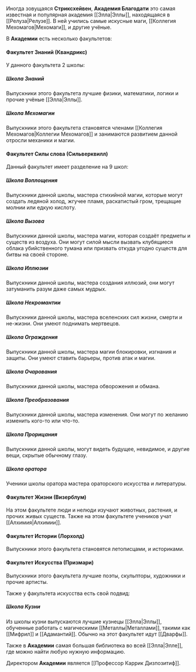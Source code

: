 Иногда зовущаяся **Стриксхейвен**, **Академия Благодати** это самая известная и популярная академия [[Элла|Эллы]], находящаяся в [[Релуза|Релузе]]. В ней учились самые искусные маги, [[Коллегия Мехомагов|Мехомаги]], и другие учёные.

В **Академии** есть несколько факультетов:
#### Факультет Знаний (Квандрикс)
У данного факультета 2 школы:

##### Школа Знаний
Выпускники этого факультета лучшие физики, математики, логики и прочие учёные [[Элла|Эллы]].

##### Школа Мехомагии
Выпускники этого факультета становятся членами [[Коллегия Мехомагов|Коллегии Мехомагов]] и занимаются развитием данной отросли механики и магии.

#### Факультет Силы слова (Сильверквилл)
Данный факультет имеет разделение на 9 школ:

##### Школа Воплощения
Выпускники данной школы, мастера стихийной магии, которые могут создать ледяной холод, жгучее пламя, раскатистый гром, трещащие молнии или едкую кислоту.

##### Школа Вызова
Выпускники данной школы, мастера магии, которая создаёт предметы и существ из воздуха. Они могут силой мысли вызвать клубящиеся облака убийственного тумана или призвать откуда угодно существ для битвы на своей стороне.

##### Школа Иллюзии
Выпускники данной школы, мастера создания иллюзий, они могут затуманить разум даже самых мудрых.

##### Школа Некромантии
Выпускники данной школы, мастера вселенских сил жизни, смерти и не-жизни. Они умеют поднимать мертвецов.

##### Школа Ограждения
Выпускники данной школы, мастера магии блокировки, изгнания и защиты. Они умеют ставить барьеры, против атак и магии.

##### Школа Очарования
Выпускники данной школы, мастера обворожения и обмана.

##### Школа Преобразования
Выпускники данной школы, мастера изменения. Они могут по желанию изменить кого-то или что-то.

##### Школа Прорицания
Выпускники данной школы, могут видеть будущее, невидимое, и другие вещи, скрытые обычному глазу.

##### Школа оратора
Ученики школы оратора мастера ораторского искусства и литературы.

#### Факультет Жизни (Визерблум)
На этом факультете люди и нелюди изучают животных, растения, и прочих живых существ. Также на этом факультете учеников учат [[Алхимия|Алхимии]].

#### Факультет Истории (Лорхолд)
Выпускники этого факультета становятся летописцами, и историками.

#### Факультет Искусства (Призмари)
Выпускники этого факультета лучшие поэты, скульпторы, художники и прочие артисты.

Также у факультета искусства есть свой подвид:
##### Школа Кузни
Из школы кузни выпускаются лучшие кузнецы [[Элла|Эллы]], обученные работать с магическими [[Металлы|Металлами]], такими как [[Мифрил]] и [[Адамантий]]. Обычно на этот факультет идут [[Дварфы]].

Также в **Академии** самая большая библиотека во всей [[Элла|Элле]], где можно найти любую нужную информацию.

Директором **Академии** является [[Профессор Каррик Дизпозитиф]].